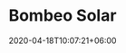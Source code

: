 ---
title: "Bombeo Solar"
date: 2020-04-18T10:07:21+06:00
# post image
image: "images/blog/post-1.jpg"
# meta description
description: "This is meta description"
type: energias-renovables/bombeo-solar
# post draft
draft: false
sectionTitle: "Componentes"

banner:
  title: Bombeo Solar
  title_weight: 1
  image: /images/banner_bombeo_solar.png
  image_weight: 2
  content: Bomba hidraulica alimentada de forma directa por paneles solares fotovoltaicos, disfrutá del agua todos los días del año, sin instalaciones  fijas, libres de mantenimiento. 
  background: bg-dark
  text: light
  button:
    enable: true
    label: ¿Dudas? escribinos
    link: contact

services:
  - title: Paneles solares
    images:
    - "/images/service_panel_solar.jpg"
    content: "Fabricados en base a celdas fotovoltaicas de silicio policristalino de alta eficiencia.Para protegerlas de los agentes atmosféricos y aislarlas eléctricamente, las celdas son encapsuladas con material plástico EVA (etil-vinil-acetato) estable a la radiación ultravioleta. El marco de aluminio adonizado asegura la rigidez estructural y facilita si instalación. La caja de conexiones fijada a la cara posterior permite la interconexión con los componentes del sistema."
    button:
      enable: false
      label: Ver más información
      link: "#"
  - title: "Controlador: SHURFLO LCB-G(902-200)"
    images:
    - images/controlador.jpeg
    content: "Convertidor de CC a CC adecua la potencia de generación de los módulos fotovoltaicos a los requerimientos la bomba, buscando el punto óptimo de trabajo. Tiene incorporados: llave ON/OFF, señales luminosas, sensores de nivel de agua en el pozo con conexionado y conexión paraflotante de tanque."
    button:
      enable: false
      label: Ver más información
      link: "#"
  - title: SHURFLO 9300 (9325-043-101)
    images:
    - images/service_bomba.jpeg
    content: Fuerte construcción, plásticos de alta resistencia al impacto y acero inoxidable. Para pozos de agua interno a partir de 102mm (4") Posibilidad de funcionamiento sin agua. Bypass interno para la protección de la bomba.
    button:
      enable: false
      label: Ver más información
      link: "#"


table:
  title: "Volumen de agua (litros por día)"
  cols:
    - Altura de elevación (m)
    - SA-sH 43
    - SA-sH 86
    - SA-sH 129
    - SA-sh 172

  rows:
    - row:
      - 0
      - 2.324
      - 3.272
      - 3.272
      - 3.272

    - row:
      - 5
      - 2.047
      - 3.126
      - 3.207
      - 3.207

    - row:
      - 10
      - 1.769
      - 2.980
      - 3.141
      - 3.141

    - row:
      - 15
      - 1.564
      - 2.712
      - 3.075
      - 3.075

    - row:
      - 20
      - 1.360
      - 2.445
      - 3.010
      - 3.010

    - row:
      - 25
      - 1.206
      - 2.229
      - 2.904
      - 2.944

    - row:
      - 30
      - 1.053
      - 2.013
      - 2.798
      - 2.879

    - row:
      - 35
      - 936
      - 1.839
      - 2.586
      - 2.813

    - row:
      - 40
      - 818
      - 1.664
      - 2.374
      - 2.747

    - row:
      - 45
      - 726
      - 1.520
      - 2.176
      - 2.664

    - row:
      - 50
      - 734
      - 1.377
      - 2.017
      - 2.581

    - row:
      - 55
      - 559
      - 1.258
      - 1.866
      - 2.404

    - row:
      - 60
      - 485
      - 1.139
      - 1.714
      - 2.227

    - row:
      - 65
      - 423
      - 1.040
      - 1.585
      - 2.074

    - row:
      - 70
      - 362
      - 940
      - 1.455
      - 1.921
---
